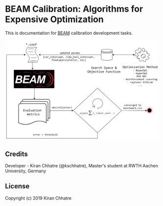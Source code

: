 # BEAM Calibration: Algorithms for Expensive Optimization

This is documentation for [BEAM](http://beam.lbl.gov/ "BEAM's Homepage") calibration development tasks.

![](img/beam_archi.png?raw=true)

## Credits
 
Developer - Kiran Chhatre (@kschhatre), Master's student at RWTH Aachen University, Germany
 
## License

Copyright (c) 2019 Kiran Chhatre
